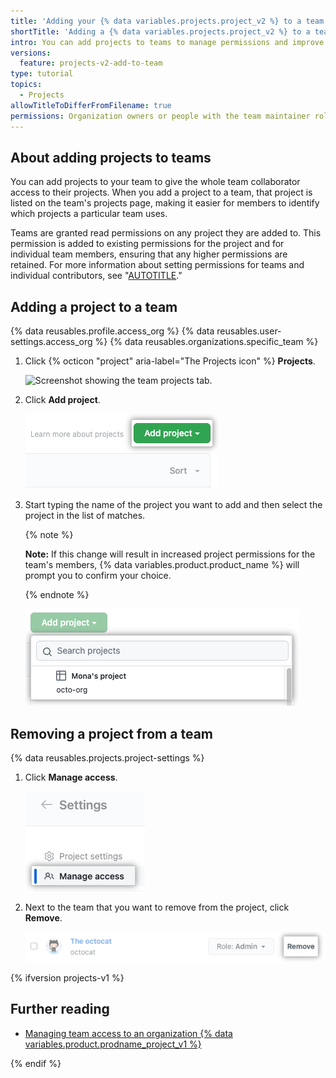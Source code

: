```yaml
---
title: 'Adding your {% data variables.projects.project_v2 %} to a team'
shortTitle: 'Adding a {% data variables.projects.project_v2 %} to a team'
intro: You can add projects to teams to manage permissions and improve project discoverability.
versions:
  feature: projects-v2-add-to-team
type: tutorial
topics:
  - Projects
allowTitleToDifferFromFilename: true
permissions: Organization owners or people with the team maintainer role and admin permissions on a project can add a project to a team.
---
```


## About adding projects to teams

You can add projects to your team to give the whole team collaborator access to their projects. When you add a project to a team, that project is listed on the team's projects page, making it easier for members to identify which projects a particular team uses.

Teams are granted read permissions on any project they are added to. This permission is added to existing permissions for the project and for individual team members, ensuring that any higher permissions are retained. For more information about setting permissions for teams and individual contributors, see "[AUTOTITLE](/issues/planning-and-tracking-with-projects/managing-your-project/managing-access-to-your-projects)."

## Adding a project to a team

{% data reusables.profile.access_org %}
{% data reusables.user-settings.access_org %}
{% data reusables.organizations.specific_team %}
1. Click {% octicon "project" aria-label="The Projects icon" %} **Projects**.
   
   ![Screenshot showing the team projects tab.](/assets/images/help/organizations/team-project-board-button.png)
   
1. Click **Add project**.
   
   ![Screenshot showing the "Add project" button.](/assets/images/help/organizations/team-project-add-project.png)
   
1. Start typing the name of the project you want to add and then select the project in the list of matches.  
   
   {% note %}
   
   **Note:** If this change will result in increased project permissions for the team's members, {% data variables.product.product_name %} will prompt you to confirm your choice.
   
   {% endnote %}
   
   ![Screenshot showing the "Add project" form.](/assets/images/help/organizations/team-project-search.png)
   

## Removing a project from a team

{% data reusables.projects.project-settings %}
1. Click **Manage access**.
   
   ![Screenshot showing the "Manage access" item](/assets/images/help/projects-v2/manage-access.png)
   
1. Next to the team that you want to remove from the project, click **Remove**.
   
   ![Screenshot showing removing a collaborator](/assets/images/help/projects-v2/access-remove-member.png)
   

{% ifversion projects-v1 %}

## Further reading

- [Managing team access to an organization {% data variables.product.prodname_project_v1 %}](/organizations/managing-access-to-your-organizations-project-boards/managing-team-access-to-an-organization-project-board)

{% endif %}
